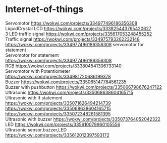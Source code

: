 # Internet-of-things
 Servomotor https://wokwi.com/projects/334977496186356308  <br>
 LiquidCrystal LCD https://wokwi.com/projects/333825443765420627  <br>
 3 LED traffic signal https://wokwi.com/projects/335617053248455252 <br>
 Traffic signal https://wokwi.com/projects/334975793262232148  <br>
 https://wokwi.com/projects/334977496186356308 servomotor for statement<br>
 Servomotor for statement https://wokwi.com/projects/334977496186356308<br>
 RGB https://wokwi.com/projects/333804541306733140  <br>
 Servomotor with Potentiometer https://wokwi.com/projects/334981720686199378  <br>
 Buzzer https://wokwi.com/projects/335065147784561235 <br>
 Buzzer with pushbutton https://wokwi.com/projects/335066798676247122 <br>
 Ultrasonic https://wokwi.com/projects/335068638604165715  <br>
 Ultrasonic with if statement https://wokwi.com/projects/335071626494214739 <br>
 https://wokwi.com/projects/335068638604165715<br>
 https://wokwi.com/projects/335072348261581395 <br>
 Ultrasonic with buzzer https://wokwi.com/projects/335073764052042322 <br>
 LED https://wokwi.com/projects/335610079960105556 <br>
 Ultrasonic sensor,buzzer,LED https://wokwi.com/projects/335612012397593172  <br>
